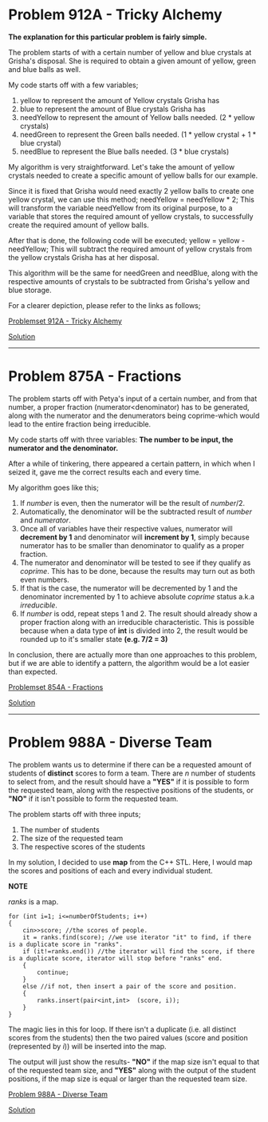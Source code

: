 Problem 912A - Tricky Alchemy
=====

**The explanation for this particular problem is fairly simple.**

The problem starts of with a certain number of yellow and blue crystals at Grisha's disposal. 
She is required to obtain a given amount of yellow, green and blue balls as well.

My code starts off with a few variables;
1. yellow to represent the amount of Yellow crystals Grisha has
2. blue to represent the amount of Blue crystals Grisha has
3. needYellow to represent the amount of Yellow balls needed. (2 * yellow crystals)
4. needGreen to represent the Green balls needed. (1 * yellow crystal + 1 * blue crystal)
5. needBlue to represent the Blue balls needed. (3 * blue crystals)

My algorithm is very straightforward. Let's take the amount of yellow crystals needed to create a specific amount of yellow balls for our example.

Since it is fixed that Grisha would need exactly 2 yellow balls to create one yellow crystal, we can use this method;
needYellow = needYellow * 2;
This will transform the variable needYellow from its original purpose, to a variable that stores the required amount of yellow crystals, to successfully create the required amount of yellow balls.

After that is done, the following code will be executed;
yellow = yellow - needYellow;
This will subtract the required amount of yellow crystals from the yellow crystals Grisha has at her disposal. 

This algorithm will be the same for needGreen and needBlue, along with the respective amounts of crystals to be subtracted from Grisha's yellow and blue storage.

For a clearer depiction, please refer to the links as follows;

[Problemset 912A - Tricky Alchemy](https://codeforces.com/problemset/problem/912/A)

[Solution](https://codeforces.com/contest/912/submission/42300609)

----------------------------------------------------

Problem 875A - Fractions
=====

The problem starts off with Petya's input of a certain number, and from that number, a proper fraction (numerator<denominator) has to be generated, along with the numerator and the denumerators being coprime-which would lead to the entire fraction being irreducible. 

My code starts off with three variables: **The number to be input, the numerator and the denominator.**

After a while of tinkering, there appeared a certain pattern, in which when I seized it, gave me the correct results each and every time.

My algorithm goes like this;
1. If *number* is even, then the numerator will be the result of *number*/2.
2. Automatically, the denominator will be the subtracted result of *number* and *numerator*.
3. Once all of variables have their respective values, numerator will **decrement by 1** and denominator will **increment by 1**, simply because numerator has to be smaller than denominator to qualify as a proper fraction.
4. The numerator and denominator will be tested to see if they qualify as *coprime*. This has to be done, because the results may turn out as both even numbers.
5. If that is the case, the numerator will be decremented by 1 and the denominator incremented by 1 to achieve absolute *coprime* status a.k.a *irreducible*.
6. If *number* is odd, repeat steps 1 and 2. The result should already show a proper fraction along with an irreducible characteristic. This is possible because when a data type of **int** is divided into 2, the result would be rounded up to it's smaller state **(e.g. 7/2 = 3)**

In conclusion, there are actually more than one approaches to this problem, but if we are able to identify a pattern, the algorithm would be a lot easier than expected.

[Problemset 854A - Fractions](https://codeforces.com/contest/854/problem/A)

[Solution](https://codeforces.com/contest/854/submission/42423464)

-----------------------------------------------------

Problem 988A - Diverse Team
=====

The problem wants us to determine if there can be a requested amount of students of **distinct** scores to form a team. 
There are *n* number of students to select from, and the result should have a **"YES"** if it is possible to form the requested team, along with the respective positions of the students, or **"NO"** if it isn't possible to form the requested team.

The problem starts off with three inputs;
1. The number of students
2. The size of the requested team
3. The respective scores of the students

In my solution, I decided to use **map** from the C++ STL. Here, I would map the scores and positions of each and every individual student.

**NOTE**

*ranks* is a map.


    for (int i=1; i<=numberOfStudents; i++)
    {
        cin>>score; //the scores of people.
        it = ranks.find(score); //we use iterator "it" to find, if there is a duplicate score in "ranks".
        if (it!=ranks.end()) //the iterator will find the score, if there is a duplicate score, iterator will stop before "ranks" end.
        {
            continue;
        }
        else //if not, then insert a pair of the score and position.
        {
            ranks.insert(pair<int,int>  (score, i));
        }
    }
    

The magic lies in this for loop. If there isn't a duplicate (i.e. all distinct scores from the students) then the two paired values (score and position (represented by *i*)) will be inserted into the map.

The output will just show the results- **"NO"** if the map size isn't equal to that of the requested team size, and **"YES"** along with the output of the student positions, if the map size is equal or larger than the requested team size.

[Problem 988A - Diverse Team](https://codeforces.com/contest/988/problem/A)

[Solution](https://codeforces.com/contest/988/submission/42355521)
